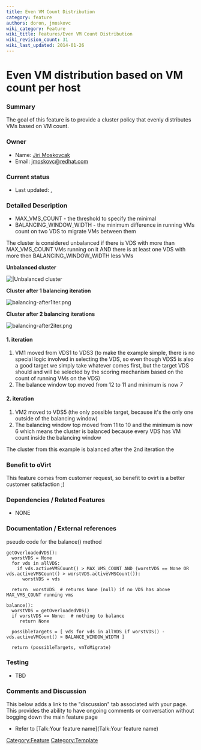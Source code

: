 ```yaml
---
title: Even VM Count Distribution
category: feature
authors: doron, jmoskovc
wiki_category: Feature
wiki_title: Features/Even VM Count Distribution
wiki_revision_count: 31
wiki_last_updated: 2014-01-26
---
```


# Even VM distribution based on VM count per host

### Summary

The goal of this feature is to provide a cluster policy that evenly distributes VMs based on VM count.

### Owner

*   Name: [ Jiri Moskovcak](User:jmoskovc)
*   Email: jmoskovc@redhat.com

### Current status

*   Last updated: ,

### Detailed Description

*   MAX_VMS_COUNT - the threshold to specify the minimal
*   BALANCING_WINDOW_WIDTH - the minimum difference in running VMs count on two VDS to migrate VMs between them

The cluster is considered unbalanced if there is VDS with more than MAX_VMS_COUNT VMs running on it AND there is at least one VDS with more then BALANCING_WINDOW_WIDTH less VMs

**Unbalanced cluster**

![|Unbalanced cluster](balancing-before.png "|Unbalanced cluster")

**Cluster after 1 balancing iteration**

![](balancing-after1iter.png "balancing-after1iter.png")

**Cluster after 2 balancing iterations**

![](balancing-after2iter.png "balancing-after2iter.png")

#### 1. iteration

1.  VM1 moved from VDS1 to VDS3 (to make the example simple, there is no special logic involved in selecting the VDS, so even though VDS5 is also a good target we simply take whatever comes first, but the target VDS should and will be selected by the scoring mechanism based on the count of running VMs on the VDS)
2.  The balance window top moved from 12 to 11 and minimum is now 7

#### 2. iteration

1.  VM2 moved to VDS5 (the only possible target, because it's the only one outside of the balancing window)
2.  The balancing window top moved from 11 to 10 and the minimum is now 6 which means the cluster is balanced because every VDS has VM count inside the balancing window

The cluster from this example is balanced after the 2nd iteration the

### Benefit to oVirt

This feature comes from customer request, so benefit to ovirt is a better customer satisfaction ;)

### Dependencies / Related Features

* NONE

### Documentation / External references

pseudo code for the balance() method

    getOverloadedVDS():
      worstVDS = None
      for vds in allVDS:
        if vds.activeVMSCount() > MAX_VMS_COUNT AND (worstVDS == None OR vds.activeVMSCount() > worstVDS.activeVMSCount()):
          worstVDS = vds

      return  worstVDS  # returns None (null) if no VDS has above MAX_VMS_COUNT running vms

    balance():
      worstVDS = getOverloadedVDS()
      if worstVDS == None:  # nothing to balance
         return None

      possibleTargets = [ vds for vds in allVDS if worstVDS() - vds.activeVMCount() > BALANCE_WINDOW_WIDTH ]

      return (possibleTargets, vmToMigrate)

### Testing

* TBD

### Comments and Discussion

This below adds a link to the "discussion" tab associated with your page. This provides the ability to have ongoing comments or conversation without bogging down the main feature page

*   Refer to [Talk:Your feature name](Talk:Your feature name)

<Category:Feature> <Category:Template>
